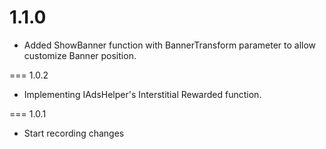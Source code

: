 1.1.0
===
- Added ShowBanner function with BannerTransform parameter to allow customize Banner position.

===
1.0.2
- Implementing IAdsHelper's Interstitial Rewarded function.

===
1.0.1
- Start recording changes